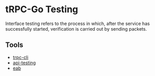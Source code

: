 # tRPC-Go Testing

Interface testing refers to the process in which, after the service has successfully started, verification is carried out by sending packets.

## Tools

* [trpc-cli](TODO)
* [api-testing](https://github.com/linuxsuren/api-testing)
* [eab](TODO)
